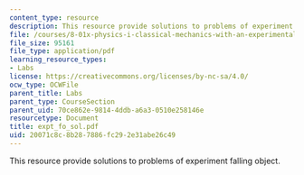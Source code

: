 ```yaml
---
content_type: resource
description: This resource provide solutions to problems of experiment falling object.
file: /courses/8-01x-physics-i-classical-mechanics-with-an-experimental-focus-fall-2002/20071c8c8b287886fc292e31abe26c49_expt_fo_sol.pdf
file_size: 95161
file_type: application/pdf
learning_resource_types:
- Labs
license: https://creativecommons.org/licenses/by-nc-sa/4.0/
ocw_type: OCWFile
parent_title: Labs
parent_type: CourseSection
parent_uid: 70ce862e-9814-4ddb-a6a3-0510e258146e
resourcetype: Document
title: expt_fo_sol.pdf
uid: 20071c8c-8b28-7886-fc29-2e31abe26c49
---
```

This resource provide solutions to problems of experiment falling object.
